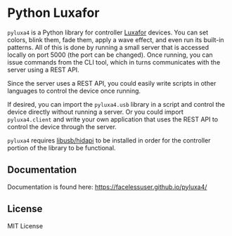 # Python Luxafor

`pyluxa4` is a Python library for controller [Luxafor](https://luxafor.com/) devices. You can set colors, blink them,
fade them, apply a wave effect, and even run its built-in patterns. All of this is done by running a small server that
is accessed locally on port 5000 (the port can be changed). Once running, you can issue commands from the CLI tool,
which in turns communicates with the server using a REST API.

Since the server uses a REST API, you could easily write scripts in other languages to control the device once running.

If desired, you can import the `pyluxa4.usb` library in a script and control the device directly without running a
server. Or you could import `pyluxa4.client` and write your own application that uses the REST API to control the device
through the server.

`pyluxa4` requires [libusb/hidapi](https://github.com/libusb/hidapi) to be installed in order for the controller portion
of the library to be functional.

## Documentation

Documentation is found here: https://facelessuser.github.io/pyluxa4/

## License

MIT License
